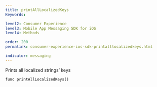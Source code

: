 ```yaml
---
title: printAllLocalizedKeys
Keywords:

level2: Consumer Experience
level3: Mobile App Messaging SDK for iOS
level4: Methods

order: 200
permalink: consumer-experience-ios-sdk-printalllocalizedkeys.html

indicator: messaging
---
```


Prints all localized strings’ keys

`func printAllLocalizedKeys()`



